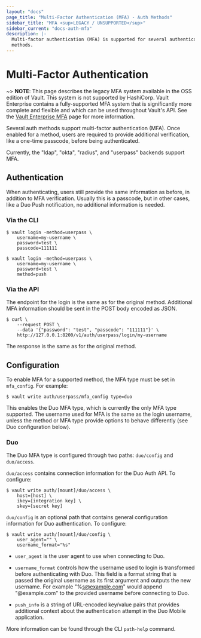 ```yaml
---
layout: "docs"
page_title: "Multi-Factor Authentication (MFA) - Auth Methods"
sidebar_title: "MFA <sup>LEGACY / UNSUPPORTED</sup>"
sidebar_current: "docs-auth-mfa"
description: |-
  Multi-factor authentication (MFA) is supported for several authentication
  methods.
---
```


# Multi-Factor Authentication

~> **NOTE**: This page describes the legacy MFA system available in the OSS
edition of Vault. This system is not supported by HashiCorp. Vault Enterprise
contains a fully-supported MFA system that is significantly more complete and
flexible and which can be used throughout Vault's API. See the [Vault
Enterprise MFA](/docs/enterprise/mfa/index.html) page for more information.

Several auth methods support multi-factor authentication (MFA). Once
enabled for a method, users are required to provide additional verification,
like a one-time passcode, before being authenticated.

Currently, the "ldap", "okta", "radius", and "userpass" backends support MFA.

## Authentication

When authenticating, users still provide the same information as before, in
addition to MFA verification. Usually this is a passcode, but in other cases,
like a Duo Push notification, no additional information is needed.

### Via the CLI

```tedt
$ vault login -method=userpass \
    username=my-username \
    password=test \
    passcode=111111
```

```text
$ vault login -method=userpass \
    username=my-username \
    password=test \
    method=push
```

### Via the API

The endpoint for the login is the same as for the original method. Additional
MFA information should be sent in the POST body encoded as JSON.

```shell
$ curl \
    --request POST \
    --data '{"password": "test", "passcode": "111111"}' \
    http://127.0.0.1:8200/v1/auth/userpass/login/my-username
```

The response is the same as for the original method.

## Configuration

To enable MFA for a supported method, the MFA type must be set in `mfa_config`.
For example:

```text
$ vault write auth/userpass/mfa_config type=duo
```

This enables the Duo MFA type, which is currently the only MFA type supported.
The username used for MFA is the same as the login username, unless the method
or MFA type provide options to behave differently (see Duo configuration below).

### Duo

The Duo MFA type is configured through two paths: `duo/config` and `duo/access`.

`duo/access` contains connection information for the Duo Auth API. To configure:

```text
$ vault write auth/[mount]/duo/access \
    host=[host] \
    ikey=[integration key] \
    skey=[secret key]
```

`duo/config` is an optional path that contains general configuration information
for Duo authentication. To configure:

```text
$ vault write auth/[mount]/duo/config \
    user_agent="" \
    username_format="%s"
```

- `user_agent` is the user agent to use when connecting to Duo.

- `username_format` controls how the username used to login is transformed
  before authenticating with Duo. This field is a format string that is passed
  the original username as its first argument and outputs the new username. For
  example "%s@example.com" would append "@example.com" to the provided username
  before connecting to Duo.

- `push_info` is a string of URL-encoded key/value pairs that provides
  additional context about the authentication attempt in the Duo Mobile
  application.

More information can be found through the CLI `path-help` command.
